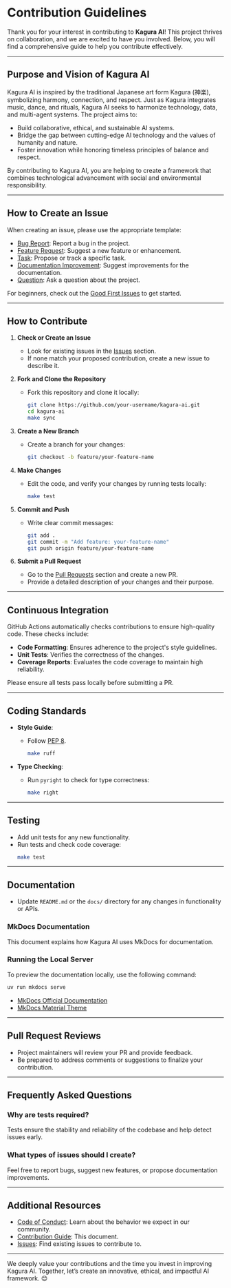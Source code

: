 # Contribution Guidelines

Thank you for your interest in contributing to **Kagura AI**! This project thrives on collaboration, and we are excited to have you involved. Below, you will find a comprehensive guide to help you contribute effectively.

---

## Purpose and Vision of Kagura AI

Kagura AI is inspired by the traditional Japanese art form Kagura (神楽), symbolizing harmony, connection, and respect. Just as Kagura integrates music, dance, and rituals, Kagura AI seeks to harmonize technology, data, and multi-agent systems. The project aims to:

- Build collaborative, ethical, and sustainable AI systems.
- Bridge the gap between cutting-edge AI technology and the values of humanity and nature.
- Foster innovation while honoring timeless principles of balance and respect.

By contributing to Kagura AI, you are helping to create a framework that combines technological advancement with social and environmental responsibility.

---

## How to Create an Issue

When creating an issue, please use the appropriate template:

- [Bug Report](https://github.com/JFK/kagura-ai/issues/new?template=bug_report.md): Report a bug in the project.
- [Feature Request](https://github.com/JFK/kagura-ai/issues/new?template=feature_request.md): Suggest a new feature or enhancement.
- [Task](https://github.com/JFK/kagura-ai/issues/new?template=task.md): Propose or track a specific task.
- [Documentation Improvement](https://github.com/JFK/kagura-ai/issues/new?template=documentation_improvement.md): Suggest improvements for the documentation.
- [Question](https://github.com/JFK/kagura-ai/issues/new?template=question.md): Ask a question about the project.

For beginners, check out the [Good First Issues](https://github.com/JFK/kagura-ai/issues?q=is%3Aopen+is%3Aissue+label%3A"good+first+issue") to get started.

---

## How to Contribute

1. **Check or Create an Issue**
   - Look for existing issues in the [Issues](https://github.com/JFK/kagura-ai/issues) section.
   - If none match your proposed contribution, create a new issue to describe it.

2. **Fork and Clone the Repository**
   - Fork this repository and clone it locally:
     ```bash
     git clone https://github.com/your-username/kagura-ai.git
     cd kagura-ai
     make sync
     ```

3. **Create a New Branch**
   - Create a branch for your changes:
     ```bash
     git checkout -b feature/your-feature-name
     ```

4. **Make Changes**
   - Edit the code, and verify your changes by running tests locally:
     ```bash
     make test
     ```

5. **Commit and Push**
   - Write clear commit messages:
     ```bash
     git add .
     git commit -m "Add feature: your-feature-name"
     git push origin feature/your-feature-name
     ```

6. **Submit a Pull Request**
   - Go to the [Pull Requests](https://github.com/JFK/kagura-ai/pulls) section and create a new PR.
   - Provide a detailed description of your changes and their purpose.

---

## Continuous Integration

GitHub Actions automatically checks contributions to ensure high-quality code. These checks include:

- **Code Formatting**: Ensures adherence to the project's style guidelines.
- **Unit Tests**: Verifies the correctness of the changes.
- **Coverage Reports**: Evaluates the code coverage to maintain high reliability.

Please ensure all tests pass locally before submitting a PR.

---

## Coding Standards

- **Style Guide**:
  - Follow [PEP 8](https://peps.python.org/pep-0008/).
    ```bash
    make ruff
    ```

- **Type Checking**:
  - Run `pyright` to check for type correctness:
    ```bash
    make right
    ```

---

## Testing

- Add unit tests for any new functionality.
- Run tests and check code coverage:
  ```bash
  make test
  ```

---

## Documentation

- Update `README.md` or the `docs/` directory for any changes in functionality or APIs.

### MkDocs Documentation

This document explains how Kagura AI uses MkDocs for documentation.

### Running the Local Server

To preview the documentation locally, use the following command:

```bash
uv run mkdocs serve
```

- [MkDocs Official Documentation](https://www.mkdocs.org/)
- [MkDocs Material Theme](https://squidfunk.github.io/mkdocs-material/)

---

## Pull Request Reviews

- Project maintainers will review your PR and provide feedback.
- Be prepared to address comments or suggestions to finalize your contribution.

---

## Frequently Asked Questions

### Why are tests required?
Tests ensure the stability and reliability of the codebase and help detect issues early.

### What types of issues should I create?
Feel free to report bugs, suggest new features, or propose documentation improvements.

---

## Additional Resources

- [Code of Conduct](./CODE_OF_CONDUCT.md): Learn about the behavior we expect in our community.
- [Contribution Guide](./CONTRIBUTING.md): This document.
- [Issues](https://github.com/JFK/kagura-ai/issues): Find existing issues to contribute to.

---

We deeply value your contributions and the time you invest in improving Kagura AI. Together, let’s create an innovative, ethical, and impactful AI framework. 😊
